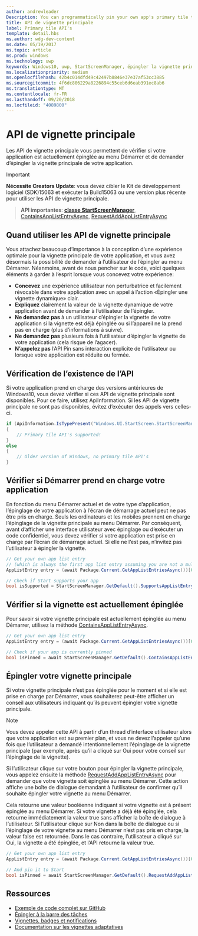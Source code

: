 ```yaml
---
author: andrewleader
Description: You can programmatically pin your own app's primary tile to Start, just like you can pin secondary tiles. And you can check whether it's currently pinned.
title: API de vignette principale
label: Primary tile API's
template: detail.hbs
ms.author: wdg-dev-content
ms.date: 05/19/2017
ms.topic: article
ms.prod: windows
ms.technology: uwp
keywords: Windows10, uwp, StartScreenManager, épingler la vignette principale, API de vignette principale, vérifier si la vignette est épinglée, vignette dynamique
ms.localizationpriority: medium
ms.openlocfilehash: 42b4c014dfd49c42497b8846e37e37af53cc3885
ms.sourcegitcommit: 4f6dc806229a8226894c55ceb6d6eab391ec8ab6
ms.translationtype: MT
ms.contentlocale: fr-FR
ms.lasthandoff: 09/20/2018
ms.locfileid: "4089800"
---
```

# <a name="primary-tile-apis"></a>API de vignette principale
 

Les API de vignette principale vous permettent de vérifier si votre application est actuellement épinglée au menu Démarrer et de demander d’épingler la vignette principale de votre application.

> [!IMPORTANT]
> **Nécessite Creators Update**: vous devez cibler le Kit de développement logiciel (SDK)15063 et exécuter la Build15063 ou une version plus récente pour utiliser les API de vignette principale.

> **API importantes**: [**classe StartScreenManager**](https://docs.microsoft.com/uwp/api/windows.ui.startscreen.startscreenmanager), [ContainsAppListEntryAsync](https://docs.microsoft.com/uwp/api/windows.ui.startscreen.startscreenmanager#Windows_UI_StartScreen_StartScreenManager_ContainsAppListEntryAsync_Windows_ApplicationModel_Core_AppListEntry_), [RequestAddAppListEntryAsync](https://docs.microsoft.com/uwp/api/windows.ui.startscreen.startscreenmanager#Windows_UI_StartScreen_StartScreenManager_RequestAddAppListEntryAsync_Windows_ApplicationModel_Core_AppListEntry_)


## <a name="when-to-use-primary-tile-apis"></a>Quand utiliser les API de vignette principale

Vous attachez beaucoup d’importance à la conception d’une expérience optimale pour la vignette principale de votre application, et vous avez désormais la possibilité de demander à l’utilisateur de l’épingler au menu Démarrer. Néanmoins, avant de nous pencher sur le code, voici quelques éléments à garder à l’esprit lorsque vous concevez votre expérience:

* **Concevez** une expérience utilisateur non perturbatrice et facilement révocable dans votre application avec un appel à l’action «Épingler une vignette dynamique» clair.
* **Expliquez** clairement la valeur de la vignette dynamique de votre application avant de demander à l’utilisateur de l’épingler.
* **Ne demandez pas** à un utilisateur d’épingler la vignette de votre application si la vignette est déjà épinglée ou si l’appareil ne la prend pas en charge (plus d’informations à suivre).
* **Ne demandez pas** plusieurs fois à l’utilisateur d’épingler la vignette de votre application (cela risque de l’agacer).
* **N’appelez pas** l’API Pin sans interaction explicite de l’utilisateur ou lorsque votre application est réduite ou fermée.


## <a name="checking-whether-the-apis-exist"></a>Vérification de l’existence de l’API

Si votre application prend en charge des versions antérieures de Windows10, vous devez vérifier si ces API de vignette principale sont disponibles. Pour ce faire, utilisez ApiInformation. Si les API de vignette principale ne sont pas disponibles, évitez d’exécuter des appels vers celles-ci.

```csharp
if (ApiInformation.IsTypePresent("Windows.UI.StartScreen.StartScreenManager"))
{
    // Primary tile API's supported!
}
else
{
    // Older version of Windows, no primary tile API's
}
```


## <a name="check-if-start-supports-your-app"></a>Vérifier si Démarrer prend en charge votre application

En fonction du menu Démarrer actuel et de votre type d’application, l’épinglage de votre application à l’écran de démarrage actuel peut ne pas être pris en charge. Seuls les ordinateurs et les mobiles prennent en charge l’épinglage de la vignette principale au menu Démarrer. Par conséquent, avant d’afficher une interface utilisateur avec épinglage ou d’exécuter un code confidentiel, vous devez vérifier si votre application est prise en charge par l’écran de démarrage actuel. Si elle ne l’est pas, n’invitez pas l’utilisateur à épingler la vignette.

```csharp
// Get your own app list entry
// (which is always the first app list entry assuming you are not a multi-app package)
AppListEntry entry = (await Package.Current.GetAppListEntriesAsync())[0];

// Check if Start supports your app
bool isSupported = StartScreenManager.GetDefault().SupportsAppListEntry(entry);
```


## <a name="check-whether-youre-currently-pinned"></a>Vérifier si la vignette est actuellement épinglée

Pour savoir si votre vignette principale est actuellement épinglée au menu Démarrer, utilisez la méthode [ContainsAppListEntryAsync](https://docs.microsoft.com/uwp/api/windows.ui.startscreen.startscreenmanager#Windows_UI_StartScreen_StartScreenManager_ContainsAppListEntryAsync_Windows_ApplicationModel_Core_AppListEntry_).

```csharp
// Get your own app list entry
AppListEntry entry = (await Package.Current.GetAppListEntriesAsync())[0];

// Check if your app is currently pinned
bool isPinned = await StartScreenManager.GetDefault().ContainsAppListEntryAsync(entry);
```


##  <a name="pin-your-primary-tile"></a>Épingler votre vignette principale

Si votre vignette principale n’est pas épinglée pour le moment et si elle est prise en charge par Démarrer, vous souhaiterez peut-être afficher un conseil aux utilisateurs indiquant qu’ils peuvent épingler votre vignette principale.

> [!NOTE]
> Vous devez appeler cette API à partir d’un thread d’interface utilisateur alors que votre application est au premier plan, et vous ne devez l’appeler qu’une fois que l’utilisateur a demandé intentionnellement l’épinglage de la vignette principale (par exemple, après qu’il a cliqué sur Oui pour votre conseil sur l’épinglage de la vignette).

Si l’utilisateur clique sur votre bouton pour épingler la vignette principale, vous appelez ensuite la méthode [RequestAddAppListEntryAsync](https://docs.microsoft.com/uwp/api/windows.ui.startscreen.startscreenmanager#Windows_UI_StartScreen_StartScreenManager_RequestAddAppListEntryAsync_Windows_ApplicationModel_Core_AppListEntry_) pour demander que votre vignette soit épinglée au menu Démarrer. Cette action affiche une boîte de dialogue demandant à l’utilisateur de confirmer qu’il souhaite épingler votre vignette au menu Démarrer.

Cela retourne une valeur booléenne indiquant si votre vignette est à présent épinglée au menu Démarrer. Si votre vignette a déjà été épinglée, cela retourne immédiatement la valeur true sans afficher la boîte de dialogue à l’utilisateur. Si l’utilisateur clique sur Non dans la boîte de dialogue ou si l’épinglage de votre vignette au menu Démarrer n’est pas pris en charge, la valeur false est retournée. Dans le cas contraire, l’utilisateur a cliqué sur Oui, la vignette a été épinglée, et l’API retourne la valeur true.

```csharp
// Get your own app list entry
AppListEntry entry = (await Package.Current.GetAppListEntriesAsync())[0];

// And pin it to Start
bool isPinned = await StartScreenManager.GetDefault().RequestAddAppListEntryAsync(entry);
```


## <a name="resources"></a>Ressources

* [Exemple de code complet sur GitHub](https://github.com/WindowsNotifications/quickstart-pin-primary-tile)
* [Épingler à la barre des tâches](../pin-to-taskbar.md)
* [Vignettes, badges et notifications](index.md)
* [Documentation sur les vignettes adaptatives](create-adaptive-tiles.md)
